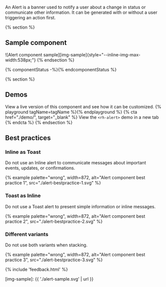 An Alert is a banner used to notify a user about a change in status or 
communicate other information. It can be generated with or without a user 
triggering an action first.

{% section %}
## Sample component

![Alert component sample][img-sample]{style="--inline-img-max-width:538px;"}
{% endsection %}

{% componentStatus -%}{% endcomponentStatus %}

{% section %}
  ## Demos
  View a live version of this component and see how it can be customized.
  {% playground tagName=tagName %}{% endplayground %}
  {% cta href="./demo/", target="_blank" %}
    View the `<rh-alert>` demo in a new tab
  {% endcta %}
{% endsection %}

## Best practices

### Inline as Toast

Do not use an Inline alert to communicate messages about important events, updates, or confirmations.

{% example palette="wrong",
           width=872,
           alt="Alert component best practice 1",
           src="./alert-bestpractice-1.svg" %}

### Toast as Inline

Do not use a Toast alert to present simple information or inline messages.

{% example palette="wrong",
           width=872,
           alt="Alert component best practice 2",
           src="./alert-bestpractice-2.svg" %}

### Different variants

Do not use both variants when stacking.

{% example palette="wrong",
           width=872,
           alt="Alert component best practice 3",
           src="./alert-bestpractice-3.svg" %}

{% include 'feedback.html' %}

[img-sample]: {{ './alert-sample.svg' | url }}

